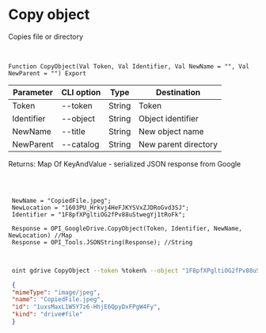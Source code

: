 ﻿---
sidebar_position: 7
---

# Copy object
 Copies file or directory


<br/>


`Function CopyObject(Val Token, Val Identifier, Val NewName = "", Val NewParent = "") Export`

 | Parameter | CLI option | Type | Destination |
 |-|-|-|-|
 | Token | --token | String | Token |
 | Identifier | --object | String | Object identifier |
 | NewName | --title | String | New object name |
 | NewParent | --catalog | String | New parent directory |

 
 Returns: Map Of KeyAndValue - serialized JSON response from Google

<br/>




```bsl title="Code example"
 
 NewName = "CopiedFile.jpeg";
 NewLocation = "1603PU_Hrkvj4HeFJKYSVxZJDRoGvd3SJ";
 Identifier = "1F8pfXPgltiOG2fPv88uStwegYj1tRoFk";
 
 Response = OPI_GoogleDrive.CopyObject(Token, Identifier, NewName, NewLocation) //Map
 Response = OPI_Tools.JSONString(Response); //String
 
```
	


```sh title="CLI command example"
 
 oint gdrive CopyObject --token %token% --object "1F8pfXPgltiOG2fPv88uStwegYj1tRoFk" --title "CopiedFile.jpeg" --catalog %catalog%

```

```json title="Result"
 {
 "mimeType": "image/jpeg",
 "name": "CopiedFile.jpeg",
 "id": "1uxsMaxL1W5Y7z6-HhjE6QpyDxFPgW4Fy",
 "kind": "drive#file"
 }
```
